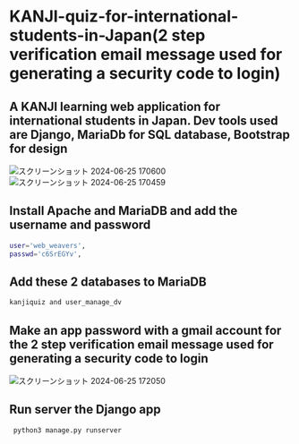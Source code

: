 # KANJI-quiz-for-international-students-in-Japan(2 step verification email message used for generating a security code to login)
## A KANJI learning web application for international students in Japan. Dev tools used are Django, MariaDb for SQL database, Bootstrap for design
![スクリーンショット 2024-06-25 170600](https://github.com/RedKarim/KANJI-quiz-for-international-students-in-Japan/assets/156578327/f0909c39-2a2e-434a-9366-8ae29ecdea4f)
![スクリーンショット 2024-06-25 170459](https://github.com/RedKarim/KANJI-quiz-for-international-students-in-Japan/assets/156578327/e163bf62-8f86-404e-ad16-f9a6b33dcc1a)

## Install Apache and MariaDB and add the username and password
```bash
user='web_weavers',
passwd='c6SrEGYv',
```
## Add these 2 databases to MariaDB
```bash
kanjiquiz and user_manage_dv
```
## Make an app password with a gmail account for the 2 step verification email message used for generating a security code to login
![スクリーンショット 2024-06-25 172050](https://github.com/RedKarim/KANJI-quiz-for-international-students-in-Japan/assets/156578327/b584aee7-da80-4e9e-a8ed-3c3f2b877140)

## Run server the Django app
```bash
 python3 manage.py runserver
```

